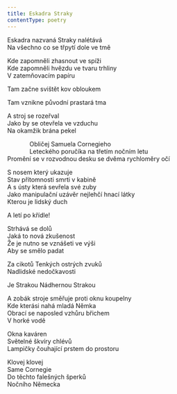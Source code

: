 ```yaml
---
title: Eskadra Straky
contentType: poetry
---
```


<section>

Eskadra nazvaná Straky nalétává  
Na všechno co se třpytí dole ve tmě

Kde zapomněli zhasnout ve spíži  
Kde zapomněli hvězdu ve tvaru trhliny  
V zatemňovacím papíru

Tam začne svištět kov obloukem

Tam vznikne původní prastará tma

A stroj se rozeřval  
Jako by se otevřela ve vzduchu  
Na okamžik brána pekel

             Obličej Samuela Cornegieho  
             Leteckého poručíka na třetím nočním letu  
Promění se v rozvodnou desku se dvěma rychloměry očí

S nosem který ukazuje  
Stav přítomnosti smrti v kabině  
A s ústy která sevřela své zuby  
Jako manipulační uzávěr nejlehčí hnací látky  
Kterou je lidský duch

A letí po křídle!

Strhává se dolů  
Jaká to nová zkušenost  
Že je nutno se vznášeti ve výši  
Aby se smělo padat

Za cikotů Tenkých ostrých zvuků  
Nadlidské nedočkavosti

Je Strakou Nádhernou Strakou

A zobák stroje směřuje proti oknu koupelny  
Kde kterási nahá mladá Němka  
Obrací se naposled vzhůru břichem  
V horké vodě

Okna kaváren  
Světelné škvíry chlévů  
Lampičky čouhající prstem do prostoru

Klovej klovej  
Same Cornegie  
Do těchto falešných šperků  
Nočního Německa

</section>
